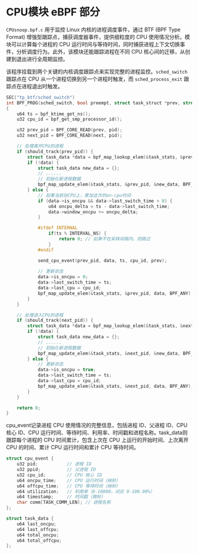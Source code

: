 # CPU模块 eBPF 部分

`CPUsnoop.bpf.c` 用于监控 Linux 内核的进程调度事件，通过 BTF (BPF Type Format) 增强型跟踪点，捕获调度器事件，提供细粒度的 CPU 使用情况分析。模块可以计算每个进程的 CPU 运行时间与等待时间，同时捕获进程上下文切换事件，分析调度行为。此外，该模块还能跟踪进程在不同 CPU 核心间的迁移，从创建到退出进行全周期监控。

该程序挂载到两个关键的内核调度跟踪点来实现完整的进程监控。`sched_switch` 跟踪点在 CPU 从一个进程切换到另一个进程时触发，而 `sched_process_exit` 跟踪点在进程退出时触发。
```cpp
SEC("tp_btf/sched_switch")
int BPF_PROG(sched_switch, bool preempt, struct task_struct *prev, struct task_struct *next)
{
    u64 ts = bpf_ktime_get_ns();
    u32 cpu_id = bpf_get_smp_processor_id();

    u32 prev_pid = BPF_CORE_READ(prev, pid);
    u32 next_pid = BPF_CORE_READ(next, pid);

    // 处理离开CPU的进程
    if (should_track(prev_pid)) {
        struct task_data *data = bpf_map_lookup_elem(&task_stats, &prev_pid);
        if (!data) {
            struct task_data new_data = {};
            // ......
            // 初始化新进程数据
            bpf_map_update_elem(&task_stats, &prev_pid, &new_data, BPF_ANY);
        } else {
            // 如果当前在CPU上，累加这次的on-cpu时间
            if (data->is_oncpu && data->last_switch_time > 0) {
                u64 oncpu_delta = ts - data->last_switch_time;
                data->window_oncpu += oncpu_delta;
            }

            #ifdef INTERNAL
                if(ts % INTERVAL_NS) {
                    return 0; // 如果不在采样间隔内，则跳过
                }
            #endif

            send_cpu_event(prev_pid, data, ts, cpu_id, prev);
            
            // 更新状态
            data->is_oncpu = 0;
            data->last_switch_time = ts;
            data->last_cpu = cpu_id;
            bpf_map_update_elem(&task_stats, &prev_pid, data, BPF_ANY);
        }
    }

    // 处理进入CPU的进程
    if (should_track(next_pid)) {
        struct task_data *data = bpf_map_lookup_elem(&task_stats, &next_pid);
        if (!data) {
            struct task_data new_data = {};
            // ......
            // 初始化新进程数据
            bpf_map_update_elem(&task_stats, &next_pid, &new_data, BPF_ANY);
        } else {
            // 更新状态
            data->is_oncpu = true;
            data->last_switch_time = ts;
            data->last_cpu = cpu_id;
            bpf_map_update_elem(&task_stats, &next_pid, data, BPF_ANY);
        }
    }

    return 0;
}
```
cpu_event记录进程 CPU 使用情况的完整信息，包括进程 ID、父进程 ID、CPU 核心 ID、CPU 运行时间、等待时间、利用率、时间戳和进程名称。task_data则跟踪每个进程的 CPU 时间累计，包含上次在 CPU 上运行的开始时间、上次离开 CPU 的时间、累计 CPU 运行时间和累计 CPU 等待时间。
```c
struct cpu_event {
    u32 pid;           // 进程 ID
    u32 ppid;          // 父进程 ID
    u32 cpu_id;        // CPU 核心 ID
    u64 oncpu_time;    // CPU 运行时间（纳秒）
    u64 offcpu_time;   // CPU 等待时间（纳秒）
    u64 utilization;   // 利用率（0-10000，对应 0-100.00%）
    u64 timestamp;     // 时间戳（微秒）
    char comm[TASK_COMM_LEN]; // 进程名称
};

struct task_data {
    u64 last_oncpu;
    u64 last_offcpu;
    u64 total_oncpu;
    u64 total_offcpu;
};
```
